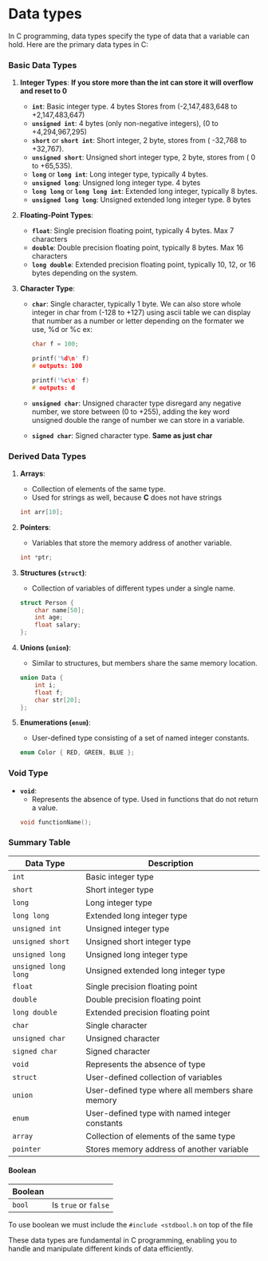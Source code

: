 # Data types

In C programming, data types specify the type of data that a variable can hold. Here are the primary data types in C:

### Basic Data Types

1. **Integer Types**:
   **If you store more than the int can store it will overflow and reset to 0**

   - **`int`**: Basic integer type. 4 bytes Stores from (-2,147,483,648 to +2,147,483,647)
   - **`unsigned int`**: 4 bytes (only non-negative integers), (0 to +4,294,967,295)
   - **`short`** or **`short int`**: Short integer, 2 byte, stores from ( -32,768 to +32,767).
   - **`unsigned short`**: Unsigned short integer type, 2 byte, stores from ( 0 to +65,535).
   - **`long`** or **`long int`**: Long integer type, typically 4 bytes.
   - **`unsigned long`**: Unsigned long integer type. 4 bytes
   - **`long long`** or **`long long int`**: Extended long integer, typically 8 bytes.
   - **`unsigned long long`**: Unsigned extended long integer type. 8 bytes

2. **Floating-Point Types**:

   - **`float`**: Single precision floating point, typically 4 bytes. Max 7 characters
   - **`double`**: Double precision floating point, typically 8 bytes. Max 16 characters
   - **`long double`**: Extended precision floating point, typically 10, 12, or 16 bytes depending on the system.

3. **Character Type**:

   - **`char`**: Single character, typically 1 byte.
     We can also store whole integer in char from (-128 to +127) using ascii table we can display that number as a number or letter depending on the formater we use, %d or %c
     ex:

     ```c
     char f = 100;

     printf('%d\n' f)
     # outputs: 100

     printf('%c\n' f)
     # outputs: d
     ```

   - **`unsigned char`**: Unsigned character type disregard any negative number, we store between (0 to +255), adding the key word unsigned double the range of number we can store in a variable.
   - **`signed char`**: Signed character type. **Same as just char**

### Derived Data Types

1. **Arrays**:

   - Collection of elements of the same type.
   - Used for strings as well, because **C** does not have strings

   ```c
   int arr[10];
   ```

2. **Pointers**:

   - Variables that store the memory address of another variable.

   ```c
   int *ptr;
   ```

3. **Structures (`struct`)**:

   - Collection of variables of different types under a single name.

   ```c
   struct Person {
       char name[50];
       int age;
       float salary;
   };
   ```

4. **Unions (`union`)**:

   - Similar to structures, but members share the same memory location.

   ```c
   union Data {
       int i;
       float f;
       char str[20];
   };
   ```

5. **Enumerations (`enum`)**:
   - User-defined type consisting of a set of named integer constants.
   ```c
   enum Color { RED, GREEN, BLUE };
   ```

### Void Type

- **`void`**:
  - Represents the absence of type. Used in functions that do not return a value.
  ```c
  void functionName();
  ```

### Summary Table

| Data Type            | Description                                      |
| -------------------- | ------------------------------------------------ |
| `int`                | Basic integer type                               |
| `short`              | Short integer type                               |
| `long`               | Long integer type                                |
| `long long`          | Extended long integer type                       |
| `unsigned int`       | Unsigned integer type                            |
| `unsigned short`     | Unsigned short integer type                      |
| `unsigned long`      | Unsigned long integer type                       |
| `unsigned long long` | Unsigned extended long integer type              |
| `float`              | Single precision floating point                  |
| `double`             | Double precision floating point                  |
| `long double`        | Extended precision floating point                |
| `char`               | Single character                                 |
| `unsigned char`      | Unsigned character                               |
| `signed char`        | Signed character                                 |
| `void`               | Represents the absence of type                   |
| `struct`             | User-defined collection of variables             |
| `union`              | User-defined type where all members share memory |
| `enum`               | User-defined type with named integer constants   |
| `array`              | Collection of elements of the same type          |
| `pointer`            | Stores memory address of another variable        |

#### Boolean

| Boolean |                      |
| ------- | -------------------- |
| `bool`  | Is `true` or `false` |

To use boolean we must include the `#include <stdbool.h` on top of the file

These data types are fundamental in C programming, enabling you to handle and manipulate different kinds of data efficiently.

